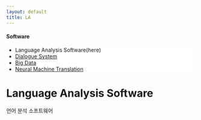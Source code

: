 ```yaml
---
layout: default
title: LA
---
```

<h4>Software</h4>
 <div class="linklink" style = "background-color:#ffffff;border-radius:0 15px">
          <ul class="posts-list">
           <li>Language Analysis Software(here)
           </li>
           <li class="post-link">
                <a class="post-title" href="https://youngjoongko.github.io/AboutUs/introduction/">Dialogue System</a>
           </li>
           <li class="post-link">
                <a class="post-title" href="https://youngjoongko.github.io/AboutUs/introduction/">Big Data</a>
           </li>
           <li class="post-link">
                <a class="post-title" href="https://youngjoongko.github.io/AboutUs/photos/">Neural Machine Translation</a>
           </li>
          </ul>
  </div>


<div class="post">
  <h1 class="pageTitle">Language Analysis Software</h1>	
  <p class="meta">언어 분석 소프트웨어</p>
